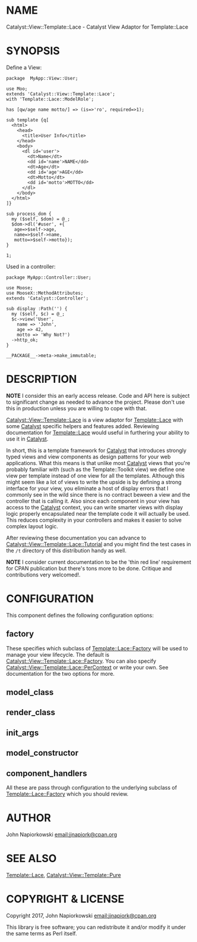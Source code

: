 # NAME

Catalyst::View::Template::Lace - Catalyst View Adaptor for Template::Lace

# SYNOPSIS

Define a View:

    package  MyApp::View::User;

    use Moo;
    extends 'Catalyst::View::Template::Lace';
    with 'Template::Lace::ModelRole';

    has [qw/age name motto/] => (is=>'ro', required=>1);

    sub template {q[
      <html>
        <head>
          <title>User Info</title>
        </head>
        <body>
          <dl id='user'>
            <dt>Name</dt>
            <dd id='name'>NAME</dd>
            <dt>Age</dt>
            <dd id='age'>AGE</dd>
            <dt>Motto</dt>
            <dd id='motto'>MOTTO</dd>
          </dl>
        </body>
      </html>
    ]}

    sub process_dom {
      my ($self, $dom) = @_;
      $dom->dl('#user', +{
       age=>$self->age,
       name=>$self->name,
       motto=>$self->motto});
    }

    1;

Used in a controller:

    package MyApp::Controller::User;

    use Moose;
    use MooseX::MethodAttributes;
    extends 'Catalyst::Controller';

    sub display :Path('') {
      my ($self, $c) = @_;
      $c->view('User',
        name => 'John',
        age => 42,
        motto => 'Why Not?')
      ->http_ok;
    }

    __PACKAGE__->meta->make_immutable;

# DESCRIPTION

**NOTE** I consider this an early access release.  Code and API here is subject
to significant change as needed to advance the project.  Please don't use this
in production unless you are willing to cope with that.

[Catalyst::View::Template::Lace](https://metacpan.org/pod/Catalyst::View::Template::Lace) is a view adaptor for [Template::Lace](https://metacpan.org/pod/Template::Lace) with
some [Catalyst](https://metacpan.org/pod/Catalyst) specific helpers and features added.  Reviewing documentation
for [Template::Lace](https://metacpan.org/pod/Template::Lace) would useful in furthering your ability to use it in
[Catalyst](https://metacpan.org/pod/Catalyst).

In short, this is a template framework for [Catalyst](https://metacpan.org/pod/Catalyst) that introduces strongly
typed views and view components as design patterns for your web applications.
What this means is that unlike most [Catalyst](https://metacpan.org/pod/Catalyst) views that you're probably
familiar with (such as the Template::Toolkit view) we define one view per
template instead of one view for all the templates.  Although this might seem
like a lot of views to write the upside is by defining a strong interface for your
view, you eliminate a host of display errors that I commonly see in the wild since
there is no contract beween a view and the controller that is calling it.  Also
since each component in your view has access to the [Catalyst](https://metacpan.org/pod/Catalyst) context, you can
write smarter views with display logic properly encapsulated near the template
code it will actually be used.  This reduces complexity in your controllers and
makes it easier to solve complex layout logic.

After reviewing these documentation you can advance to [Catalyst::View::Template::Lace::Tutorial](https://metacpan.org/pod/Catalyst::View::Template::Lace::Tutorial)
and you might find the test cases in the `/t` directory of this distribution
handy as well.

**NOTE** I consider current documentation to be the 'thin red line' requirement
for CPAN publication but there's tons more to be done.  Critique and contributions
very welcomed!.

# CONFIGURATION

This component defines the following configuration options:

## factory

These specifies which subclass of [Template::Lace::Factory](https://metacpan.org/pod/Template::Lace::Factory) will be used to
manage your view lifecycle.  The default is [Catalyst::View::Template::Lace::Factory](https://metacpan.org/pod/Catalyst::View::Template::Lace::Factory).
You can also specify [Catalyst::View::Template::Lace::PerContext](https://metacpan.org/pod/Catalyst::View::Template::Lace::PerContext) or write your
own.  See documentation for the two options for more.

## model\_class

## render\_class

## init\_args

## model\_constructor

## component\_handlers

All these are pass through configuration to the underlying subclass of
[Template::Lace::Factory](https://metacpan.org/pod/Template::Lace::Factory) which you should review.

# AUTHOR

John Napiorkowski [email:jjnapiork@cpan.org](email:jjnapiork@cpan.org)

# SEE ALSO

[Template::Lace](https://metacpan.org/pod/Template::Lace), [Catalyst::View::Template::Pure](https://metacpan.org/pod/Catalyst::View::Template::Pure)

# COPYRIGHT & LICENSE

Copyright 2017, John Napiorkowski [email:jjnapiork@cpan.org](email:jjnapiork@cpan.org)

This library is free software; you can redistribute it and/or modify it under
the same terms as Perl itself.
